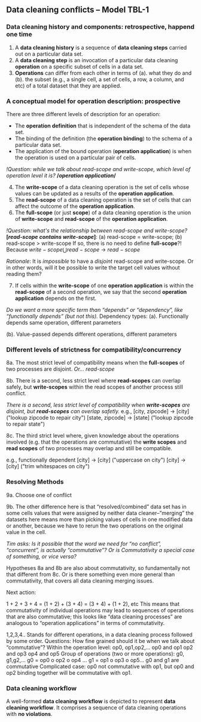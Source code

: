 ## Data cleaning conflicts – Model TBL-1

### Data cleaning history and components: retrospective, happend one time
1. A **data cleaning history** is a sequence of **data cleaning steps** carried out on a particular data set.
2. A **data cleaning step** is an invocation of a particular data cleaning **operation** on a specific subset of cells in a data set.
3. **Operations** can differ from each other in terms of (a). what they do and (b). the subset (e.g., a single cell, a set of cells, a row, a column, and etc) of a total dataset that they are applied.


### A conceptual model for operation description: prospective 
There are three different levels of description for an operation:
- The **operation definition** that is independent of the schema of the data set.
- The binding of the definition (the **operation binding**) to the schema of a particular data set. 
- The application of the bound operation (**operation application**) is when the operation is used on a particular pair of cells. 

*!Question: while we talk about read-scope and write-scope, which level of operation level it is?*
**/*operation application*/**

4. The **write-scope** of a data cleaning operation is the set of cells whose values can be updated as a results of the **operation application**.
5. The **read-scope** of a data cleaning operation is the set of cells that can affect the outcome of the **operation application**.
6. The **full-scope** (or just **scope**) of a data cleaning operation is the union of **write-scope** and **read-scope** of the **operation application**.

*!Question: what's the relationship between read-scope and write-scope?*
**[*read-scope contains write-scope*]**: 
(a) read-scope $=$ write-scope; 
(b) read-scope $\gt$ write-scope
If so, there is no need to define **full-scope**?! Because $write{-}scope \bigcup read{-}scope$ &rarr; $read{-}scope$

*Rationale*: It is *impossible* to have a *disjoint* read-scope and write-scope. Or in other words, will it be possible to write the target cell values without reading them?


7. If cells within the **write-scope** of one **operation application** is within the **read-scope** of a second operation, we say that the second **operation application** depends on the first. 

*Do we want a more specific term than “depends” or “dependency”, like “functionally depends” (but not this).*
Dependency types:
(a). Functionally depends
same operation, different parameters 

(b). Value-passed depends 
different operations, different parameters 


### Different levels of strictness for compatibility/concurrency

8a. The most strict level of compatibility means when the **full-scopes** of two processes are disjoint.
*Or... read-scope*

8b. There is a second, less strict level where **read-scopes** can overlap safely, but **write-scopes** within the read scopes of another process still conflict.

*There is a second, less strict level of compatibility when **write-scopes** are disjoint, but **read-scopes** can overlap safetly.*
e.g.,
[city, zipcode] &rarr; [city] ("lookup zipcode to repair city")
[state, zipcode] &rarr; [state] ("lookup zipcode to repair state")


8c. The third strict level where, given knowledge about the operations involved (e.g. that the operations are commutative) the **write scopes** and **read scopes** of two processes may overlap and still be compatible. 

e.g., functionally dependent
[city] &rarr; [city] ("uppercase on city")
[city] &rarr; [city] ("trim whitespaces on city")

### Resolving Methods
9a. Choose one of conflict

9b. The other difference here is that “resolved/combined” data set has in some cells values that were assigned by neither data cleaner–”merging” the datasets here means more than picking values of cells in one modified data or another, because we have to rerun the two operations on the original value in the cell.


*Tim asks: Is it possible that the word we need for “no conflict”, “concurrent”, is actually “commutative”?  Or is Commutativity a special case of something, or vice versa?*

Hypotheses 8a and 8b are also about commutativity, so fundamentally not that different from 8c. Or is there something even more general than commutativity, that covers all data cleaning merging issues.

Next action:

1 + 2 + 3 + 4 = (1 + 2) + (3 + 4) = (3 + 4) + (1 + 2), etc
This means that commutativity of individual operations may lead to sequences of operations that are also commutative; this looks like “data cleaning processes” are analogous to “operation applications” in terms of commutativity. 


1,2,3,4.. Stands for different operations, in a data cleaning process followed by some order. 
Questions:
How fine grained should it be when we talk about “commutative”?
Within the operation level: op0, op1,op2,...
op0 and op1
op2 and op3
op4 and op5
Group of operations (two or more operations): g0, g1,g2,...
g0 = op0 o op2 o op4 …
g1 = op1 o op3 o op5…
g0 and g1 are commutative 
Complicated case: op0 not commutative with op1, but op0 and op2 binding together will be commutative with op1. 


### Data cleaning workflow
A well-formed **data cleaning workflow** is depicted to represent **data cleaning workflow**. It comprises a sequence of data cleaning operations with **no violations**.

<!-- TODO: what is compatible -->
<!-- 3. **Order** is determined in the finalized **Linear Processing**. **Order** is agnostic across **Parallel Processing**. -->